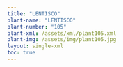 ```yaml
---
title: "LENTISCO"
plant-name: "LENTISCO"
plant-number: "105"
plant-xml: /assets/xml/plant105.xml
plant-img: /assets/img/plant105.jpg
layout: single-xml
toc: true
---
```

